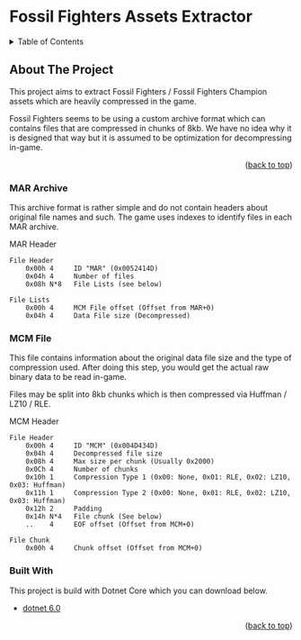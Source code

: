 ﻿<div id="top"></div>

# Fossil Fighters Assets Extractor

<details>
  <summary>Table of Contents</summary>
  <ol>
    <li>
      <a href="#about-the-project">About The Project</a>
      <ul>
        <li><a href="#mar-archive">MAR Archive</a></li>
        <li><a href="#mcm-file">MCM File</a></li>
        <li><a href="#built-with">Built With</a></li>
      </ul>
    </li>
  </ol>
</details>

## About The Project

This project aims to extract Fossil Fighters / Fossil Fighters Champion assets which are heavily compressed in the game.

Fossil Fighters seems to be using a custom archive format which can contains files that are compressed in chunks of 8kb. We have no idea why it is designed that way but it is assumed to be optimization for decompressing in-game.

<p align="right">(<a href="#top">back to top</a>)</p>

### MAR Archive

This archive format is rather simple and do not contain headers about original file names and such. The game uses indexes to identify files in each MAR archive.

MAR Header

```text
File Header
    0x00h 4     ID "MAR" (0x0052414D)
    0x04h 4     Number of files
    0x08h N*8   File Lists (see below)
    
File Lists
    0x00h 4     MCM File offset (Offset from MAR+0)
    0x04h 4     Data File size (Decompressed)
```

### MCM File

This file contains information about the original data file size and the type of compression used. After doing this step, you would get the actual raw binary data to be read in-game.

Files may be split into 8kb chunks which is then compressed via Huffman / LZ10 / RLE.

MCM Header

```text
File Header
    0x00h 4     ID "MCM" (0x004D434D)
    0x04h 4     Decompressed file size
    0x08h 4     Max size per chunk (Usually 0x2000)
    0x0Ch 4     Number of chunks
    0x10h 1     Compression Type 1 (0x00: None, 0x01: RLE, 0x02: LZ10, 0x03: Huffman)
    0x11h 1     Compression Type 2 (0x00: None, 0x01: RLE, 0x02: LZ10, 0x03: Huffman)
    0x12h 2     Padding
    0x14h N*4   File chunk (See below)
    ..    4     EOF offset (Offset from MCM+0)
    
File Chunk
    0x00h 4     Chunk offset (Offset from MCM+0)
```

### Built With

This project is build with Dotnet Core which you can download below.

* [dotnet 6.0](https://dotnet.microsoft.com/download/dotnet/6.0)

<p align="right">(<a href="#top">back to top</a>)</p>
